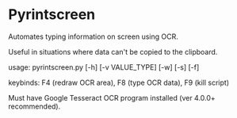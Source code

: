 # Pyrintscreen
Automates typing information on screen using OCR.

Useful in situations where data can't be copied to the clipboard.

usage: pyrintscreen.py [-h] [-v VALUE_TYPE] [-w] [-s] [-f]

keybinds: F4 (redraw OCR area), F8 (type OCR data), F9 (kill script)

Must have Google Tesseract OCR program installed (ver 4.0.0+ recommended).
